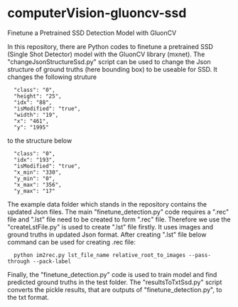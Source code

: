 # computerVision-gluoncv-ssd
Finetune a Pretrained SSD Detection Model with GluonCV

In this repository, there are Python codes to finetune a pretrained SSD (Single Shot Detector) model with the GluonCV library (mxnet). The "changeJsonStructureSsd.py" script can be used to change the Json structure of ground truths (here bounding box) to be useable for SSD. It changes the following struture

      "class": "0",
      "height": "25",
      "idx": "88",
      "isModified": "true",
      "width": "19",
      "x": "461",
      "y": "1995"

to the structure below

      "class": "0",
      "idx": "193",
      "isModified": "true",
      "x_min": "330",
      "y_min": "0",
      "x_max": "356",
      "y_max": "17"
      
The example data folder which stands in the repository contains the updated Json files. The main "finetune_detection.py" code requires a ".rec" file and ".lst" file need to be created to form ".rec" file. Therefore we use the "createLstFile.py" is used to create ".lst" file firstly. It uses images and ground truths in updated Json format. After creating ".lst" file below command can be used for creating .rec file:

      python im2rec.py lst_file_name relative_root_to_images --pass-through --pack-label

Finally, the "finetune_detection.py" code is used to train model and find predicted ground truths in the test folder. The "resultsToTxtSsd.py" script converts the pickle results, that are outputs of "finetune_detection.py", to the txt format.
